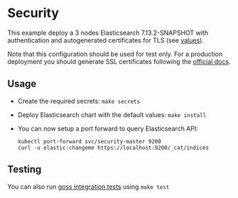 # Security

This example deploy a 3 nodes Elasticsearch 7.13.2-SNAPSHOT with authentication and
autogenerated certificates for TLS (see [values][]).

Note that this configuration should be used for test only. For a production
deployment you should generate SSL certificates following the [official docs][].

## Usage

* Create the required secrets: `make secrets`

* Deploy Elasticsearch chart with the default values: `make install`

* You can now setup a port forward to query Elasticsearch API:

  ```
  kubectl port-forward svc/security-master 9200
  curl -u elastic:changeme https://localhost:9200/_cat/indices
  ```

## Testing

You can also run [goss integration tests][] using `make test`


[goss integration tests]: https://github.com/elastic/helm-charts/tree/7.13/elasticsearch/examples/security/test/goss.yaml
[official docs]: https://www.elastic.co/guide/en/elasticsearch/reference/7.13/configuring-tls.html#node-certificates
[values]: https://github.com/elastic/helm-charts/tree/7.13/elasticsearch/examples/security/values.yaml
